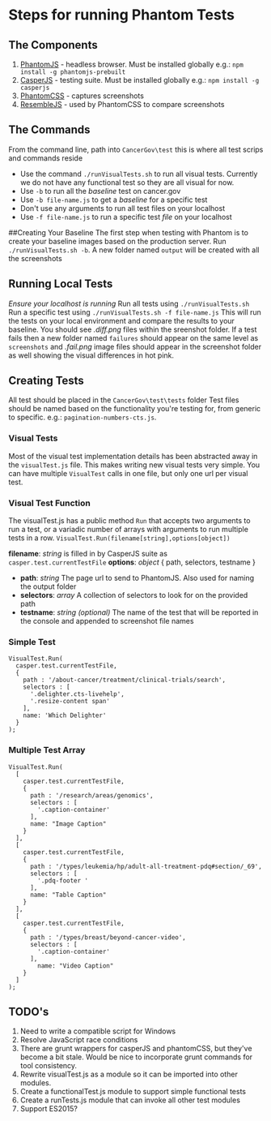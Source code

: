 # Steps for running Phantom Tests

## The Components
1. [PhantomJS](http://phantomjs.org/documentation/) - headless browser. Must be installed globally e.g.: `npm install -g phantomjs-prebuilt`
2. [CasperJS](http://docs.casperjs.org/en/latest/) - testing suite. Must be installed globally e.g.: `npm install -g casperjs`
3. [PhantomCSS](https://github.com/Huddle/PhantomCSS) - captures screenshots
4. [ResembleJS](https://github.com/Huddle/Resemble.js) - used by PhantomCSS to compare screenshots

## The Commands
From the command line, path into `CancerGov\test` this is where all test scrips and commands reside

- Use the command `./runVisualTests.sh` to run all visual tests. Currently we do not have any functional test so they are all visual for now.
- Use `-b` to run all the *baseline* test on cancer.gov
- Use `-b file-name.js` to get a *baseline* for a specific test
- Don't use any arguments to run all test files on your localhost
- Use `-f file-name.js` to run a specific test *file* on your localhost


##Creating Your Baseline
The first step when testing with Phantom is to create your baseline images based on the production server. Run `./runVisualTests.sh -b`.
A new folder named `output` will be created with all the screenshots

## Running Local Tests
*Ensure your localhost is running*
Run all tests using `./runVisualTests.sh`
Run a specific test using `./runVisualTests.sh -f file-name.js`
This will run the tests on your local environment and compare the results to your baseline. You should see *.diff.png* files within the sreenshot folder. If a test fails then a new folder named `failures` should appear on the same level as `screenshots` and *.fail.png* image files should appear in the screenshot folder as well showing the visual differences in hot pink.

## Creating Tests
All test should be placed in the `CancerGov\test\tests` folder
Test files should be named based on the functionality you're testing for, from generic to specific. e.g.: `pagination-numbers-cts.js`.

### Visual Tests
Most of the visual test implementation details has been abstracted away in the `visualTest.js` file. This makes writing new visual tests very simple. You can have multiple `VisualTest` calls in one file, but only one url per visual test.

### Visual Test Function
The visualTest.js has a public method `Run` that accepts two arguments to run a test, or a variadic number of arrays with arguments to run multiple tests in a row. `VisualTest.Run(filename[string],options[object])`

**filename**: *string* is filled in by  CasperJS suite as `casper.test.currentTestFile`
**options**: *object* { path, selectors, testname }
  - **path**: *string* The page url to send to PhantomJS. Also used for naming the output folder
  - **selectors**: *array* A collection of selectors to look for on the provided path
  - **testname**: *string (optional)* The name of the test that will be reported in the console and appended to screenshot file names

### Simple Test
```
VisualTest.Run(
  casper.test.currentTestFile,
  {
    path : '/about-cancer/treatment/clinical-trials/search',
    selectors : [
      '.delighter.cts-livehelp',
      '.resize-content span'
    ],
    name: 'Which Delighter'
  }
);
```

### Multiple Test Array
```
VisualTest.Run(
  [
    casper.test.currentTestFile,
    {
      path : '/research/areas/genomics',
      selectors : [
        '.caption-container'
      ],
      name: "Image Caption"
    }
  ],
  [
    casper.test.currentTestFile,
    {
      path : '/types/leukemia/hp/adult-all-treatment-pdq#section/_69',
      selectors : [
        '.pdq-footer '
      ],
      name: "Table Caption"
    }
  ],
  [
    casper.test.currentTestFile,
    {
      path : '/types/breast/beyond-cancer-video',
      selectors : [
        '.caption-container'
      ],
        name: "Video Caption"
    }
  ]
);
```
## TODO's
1. Need to write a compatible script for Windows
2. Resolve JavaScript race conditions
3. There are grunt wrappers for casperJS and phantomCSS, but they've become a bit stale. Would be nice to incorporate grunt commands for tool consistency.
4. Rewrite visualTest.js as a module so it can be imported into other modules.
5. Create a functionalTest.js module to support simple functional tests
6. Create a runTests.js module that can invoke all other test modules
7. Support ES2015?